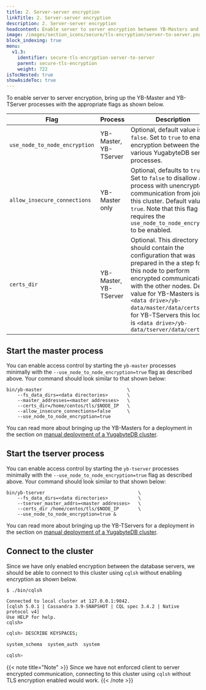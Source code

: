 ```yaml
---
title: 2. Server-server encryption
linkTitle: 2. Server-server encryption
description: 2. Server-server encryption
headcontent: Enable server to server encryption between YB-Masters and YB-TServers.
image: /images/section_icons/secure/tls-encryption/server-to-server.png
block_indexing: true
menu:
  v1.3:
    identifier: secure-tls-encryption-server-to-server
    parent: secure-tls-encryption
    weight: 722
isTocNested: true
showAsideToc: true
---
```


To enable server to server encryption, bring up the YB-Master and YB-TServer processes with the appropriate flags as shown below.

Flag                           | Process                  | Description                  |
-------------------------------|--------------------------|------------------------------|
`use_node_to_node_encryption`  | YB-Master, YB-TServer | Optional, default value is `false`. Set to `true` to enable encryption between the various YugabyteDB server processes. |
`allow_insecure_connections`   | YB-Master only           | Optional, defaults to `true`. Set to `false` to disallow any process with unencrypted communication from joining this cluster. Default value is `true`. Note that this flag requires the `use_node_to_node_encryption` to be enabled. |
`certs_dir`                    | YB-Master, YB-TServer | Optional. This directory should contain the configuration that was prepared in the a step for this node to perform encrypted communication with the other nodes. Default value for YB-Masters is `<data drive>/yb-data/master/data/certs` and for YB-TServers this location is `<data drive>/yb-data/tserver/data/certs` |

## Start the master process

You can enable access control by starting the `yb-master` processes minimally with the `--use_node_to_node_encryption=true` flag as described above. Your command should look similar to that shown below:

```
bin/yb-master                               \
    --fs_data_dirs=<data directories>       \
    --master_addresses=<master addresses>   \
    --certs_dir=/home/centos/tls/$NODE_IP   \
    --allow_insecure_connections=false      \
    --use_node_to_node_encryption=true
```

You can read more about bringing up the YB-Masters for a deployment in the section on [manual deployment of a YugabyteDB cluster](../../../deploy/manual-deployment/start-masters/).

## Start the tserver process

You can enable access control by starting the `yb-tserver` processes minimally with the `--use_node_to_node_encryption=true` flag as described above. Your command should look similar to that shown below:

```
bin/yb-tserver                                  \
    --fs_data_dirs=<data directories>           \
    --tserver_master_addrs=<master addresses>   \
    --certs_dir /home/centos/tls/$NODE_IP       \
    --use_node_to_node_encryption=true &
```

You can read more about bringing up the YB-TServers for a deployment in the section on [manual deployment of a YugabyteDB cluster](../../../deploy/manual-deployment/start-tservers/).

## Connect to the cluster

Since we have only enabled encryption between the database servers, we should be able to connect to this cluster using `cqlsh` without enabling encryption as shown below.

```sh
$ ./bin/cqlsh
```

```
Connected to local cluster at 127.0.0.1:9042.
[cqlsh 5.0.1 | Cassandra 3.9-SNAPSHOT | CQL spec 3.4.2 | Native protocol v4]
Use HELP for help.
cqlsh>
```

```sh
cqlsh> DESCRIBE KEYSPACES;
```

```sh
system_schema  system_auth  system

cqlsh>
```

{{< note title="Note" >}}
Since we have not enforced client to server encrypted communication, connecting to this cluster using `cqlsh` without TLS encryption enabled would work.
{{< /note >}}
